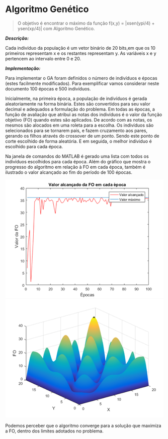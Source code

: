 # Algoritmo Genético
> O objetivo é encontrar o máximo da função f(x,y) = |xsen(ypi/4) + ysen(xp/4)| com Algoritmo Genético.

**_Descrição:_**

Cada indivíduo da população é um vetor binário de 20 bits,em que os 10 primeiros
representam x e os restantes representam y. As variáveis x e y pertencem ao intervalo entre 0 e 20.

**_Implementação:_**

Para implementar o GA foram definidos o número de indivíduos e épocas
(estes facilmente modificados). Para exemplificar vamos considerar neste documento
100 épocas e 500 indivíduos.

Inicialmente, na primeira época, a população de indivíduos é gerada
aleatoriamente na forma binária. Estes são convertidos para seu valor decimal e
adequados a formulação do problema. Em todas as épocas, a função de avaliação que
atribui as notas dos indivíduos é o valor da função objetivo (FO) quando estes são
aplicados. De acordo com as notas, os mesmos são alocados em uma roleta para a
escolha. Os indivíduos são selecionados para se tornarem pais, e fazem cruzamento
aos pares, gerando os filhos através do crossover de um ponto. Sendo este ponto de
corte escolhido de forma aleatória. E em seguida, o melhor individuo é escolhido para
cada época.

Na janela de comandos do MATLAB é gerado uma lista com todos os
indivíduos escolhidos para cada época. Além do gráfico que mostra o progresso do
algoritmo em relação à FO em cada época, também é ilustrado o valor
alcançado ao fim do período de 100 épocas.

![](fig1.png)  ![](fig2.png)

Podemos perceber que o algoritmo converge para a solução que maximiza
a FO, dentro dos limites adotados no problema.

